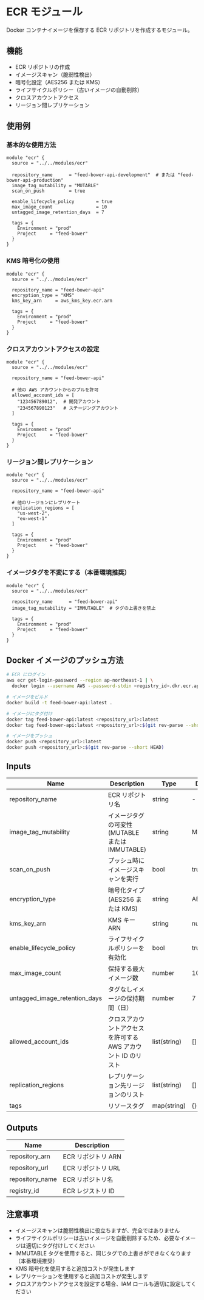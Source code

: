 # ECR モジュール

Docker コンテナイメージを保存する ECR リポジトリを作成するモジュール。

## 機能

- ECR リポジトリの作成
- イメージスキャン（脆弱性検出）
- 暗号化設定（AES256 または KMS）
- ライフサイクルポリシー（古いイメージの自動削除）
- クロスアカウントアクセス
- リージョン間レプリケーション

## 使用例

### 基本的な使用方法

```hcl
module "ecr" {
  source = "../../modules/ecr"

  repository_name      = "feed-bower-api-development"  # または "feed-bower-api-production"
  image_tag_mutability = "MUTABLE"
  scan_on_push         = true

  enable_lifecycle_policy        = true
  max_image_count                = 10
  untagged_image_retention_days  = 7

  tags = {
    Environment = "prod"
    Project     = "feed-bower"
  }
}
```

### KMS 暗号化の使用

```hcl
module "ecr" {
  source = "../../modules/ecr"

  repository_name = "feed-bower-api"
  encryption_type = "KMS"
  kms_key_arn     = aws_kms_key.ecr.arn

  tags = {
    Environment = "prod"
    Project     = "feed-bower"
  }
}
```

### クロスアカウントアクセスの設定

```hcl
module "ecr" {
  source = "../../modules/ecr"

  repository_name = "feed-bower-api"

  # 他の AWS アカウントからのプルを許可
  allowed_account_ids = [
    "123456789012",  # 開発アカウント
    "234567890123"   # ステージングアカウント
  ]

  tags = {
    Environment = "prod"
    Project     = "feed-bower"
  }
}
```

### リージョン間レプリケーション

```hcl
module "ecr" {
  source = "../../modules/ecr"

  repository_name = "feed-bower-api"

  # 他のリージョンにレプリケート
  replication_regions = [
    "us-west-2",
    "eu-west-1"
  ]

  tags = {
    Environment = "prod"
    Project     = "feed-bower"
  }
}
```

### イメージタグを不変にする（本番環境推奨）

```hcl
module "ecr" {
  source = "../../modules/ecr"

  repository_name      = "feed-bower-api"
  image_tag_mutability = "IMMUTABLE"  # タグの上書きを禁止

  tags = {
    Environment = "prod"
    Project     = "feed-bower"
  }
}
```

## Docker イメージのプッシュ方法

```bash
# ECR にログイン
aws ecr get-login-password --region ap-northeast-1 | \
  docker login --username AWS --password-stdin <registry_id>.dkr.ecr.ap-northeast-1.amazonaws.com

# イメージをビルド
docker build -t feed-bower-api:latest .

# イメージにタグ付け
docker tag feed-bower-api:latest <repository_url>:latest
docker tag feed-bower-api:latest <repository_url>:$(git rev-parse --short HEAD)

# イメージをプッシュ
docker push <repository_url>:latest
docker push <repository_url>:$(git rev-parse --short HEAD)
```

## Inputs

| Name | Description | Type | Default | Required |
|------|-------------|------|---------|----------|
| repository_name | ECR リポジトリ名 | string | - | yes |
| image_tag_mutability | イメージタグの可変性 (MUTABLE または IMMUTABLE) | string | MUTABLE | no |
| scan_on_push | プッシュ時にイメージスキャンを実行 | bool | true | no |
| encryption_type | 暗号化タイプ (AES256 または KMS) | string | AES256 | no |
| kms_key_arn | KMS キー ARN | string | null | no |
| enable_lifecycle_policy | ライフサイクルポリシーを有効化 | bool | true | no |
| max_image_count | 保持する最大イメージ数 | number | 10 | no |
| untagged_image_retention_days | タグなしイメージの保持期間（日） | number | 7 | no |
| allowed_account_ids | クロスアカウントアクセスを許可する AWS アカウント ID のリスト | list(string) | [] | no |
| replication_regions | レプリケーション先リージョンのリスト | list(string) | [] | no |
| tags | リソースタグ | map(string) | {} | no |

## Outputs

| Name | Description |
|------|-------------|
| repository_arn | ECR リポジトリ ARN |
| repository_url | ECR リポジトリ URL |
| repository_name | ECR リポジトリ名 |
| registry_id | ECR レジストリ ID |

## 注意事項

- イメージスキャンは脆弱性検出に役立ちますが、完全ではありません
- ライフサイクルポリシーは古いイメージを自動削除するため、必要なイメージは適切にタグ付けしてください
- IMMUTABLE タグを使用すると、同じタグでの上書きができなくなります（本番環境推奨）
- KMS 暗号化を使用すると追加コストが発生します
- レプリケーションを使用すると追加コストが発生します
- クロスアカウントアクセスを設定する場合、IAM ロールも適切に設定してください
